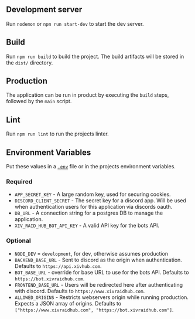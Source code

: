 ## Development server

Run `nodemon` or `npm run start-dev` to start the dev server.

## Build

Run `npm run build` to build the project. The build artifacts will be stored in the `dist/` directory.

## Production

The application can be run in product by executing the `build` steps, followed by the `main` script.

## Lint

Run `npm run lint` to run the projects linter.

## Environment Variables

Put these values in a [`.env`](https://www.npmjs.com/package/dotenv) file or in the projects environment variables.

### Required

* `APP_SECRET_KEY` - A large random key, used for securing cookies.
* `DISCORD_CLIENT_SECRET` - The secret key for a discord app. Will be used when authentication users for this application via discords oauth.
* `DB_URL` - A connection string for a postgres DB to manage the application.
* `XIV_RAID_HUB_BOT_API_KEY` - A valid API key for the bots API.
### Optional

* `NODE_DEV` = `development`, for dev, otherwise assumes production
* `BACKEND_BASE_URL` - Sent to discord as the origin when authentication. Defaults to `https://api.xivhub.com`.
* `BOT_BASE_URL` - override for base URL to use for the bots API. Defaults to `https://bot.xivraidhub.com`.
* `FRONTEND_BASE_URL` - Users will be redirected here after authenticating with discord. Defaults to `https://www.xivraidhub.com`.
* `ALLOWED_ORIGINS` - Restricts webservers origin while running production. Expects a JSON array of origins. Defaults to `["https://www.xivraidhub.com", "https://bot.xivraidhub.com"]`.
